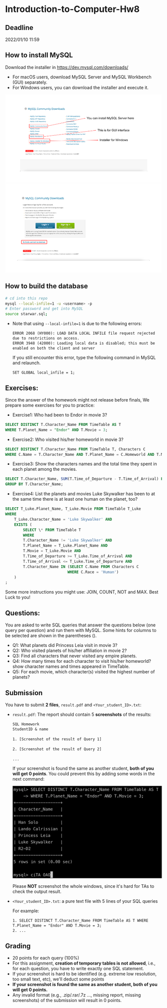 # Introduction-to-Computer-Hw8

## Deadline
2022/01/10 11:59

## How to install MySQL

Download the installer in https://dev.mysql.com/downloads/

- For macOS users, download MySQL Server and MySQL Workbench (GUI) separately.
- For Windows users, you can download the installer and execute it.

<img src="images/downloads-1.png" />
<img src="images/downloads-2.png" />

## How to build the database

```bash
# cd into this repo
mysql --local-infile=1 -u <username> -p
# Enter password and get into MySQL
source starwar.sql;
```

- Note that using `--local-infile=1` is due to the following errors:

  ```
  ERROR 2068 (HY000): LOAD DATA LOCAL INFILE file request rejected due to restrictions on access.
  ERROR 3948 (42000): Loading local data is disabled; this must be enabled on both the client and server
  ```

  If you still encounter this error, type the following command in MySQL and relaunch.

  ```
  SET GLOBAL local_infile = 1;
  ```

## Exercises:

Since the answer of the homework might not release before finals,
We prepare some exercises for you to practice:

- Exercise1: Who had been to Endor in movie 3?

```sql
SELECT DISTINCT T.Character_Name FROM TimeTable AS T
WHERE T.Planet_Name = "Endor" AND T.Movie = 3;
```

- Exercise2: Who visited his/her homeworld in movie 3?

```sql
SELECT DISTINCT T.Character_Name FROM TimeTable T, Characters C
WHERE C.Name = T.Character_Name AND T.Planet_Name = C.Homeworld AND T.Movie = 3;
```

- Exercise3: Show the characters names and the total time they spent in each planet among the movies.

```sql
SELECT T.Character_Name, SUM(T.Time_of_Departure - T.Time_of_Arrival) FROM TimeTable T
GROUP BY T.Character_Name;
```

- Exercise4: List the planets and movies Luke Skywalker has been to at the same time there is at least one human on the planet, too?

```sql
SELECT T_Luke.Planet_Name, T_Luke.Movie FROM TimeTable T_Luke
WHERE
    T_Luke.Character_Name = 'Luke Skywalker' AND
    EXISTS (
        SELECT \* FROM TimeTable T
        WHERE
        T.Character_Name != 'Luke Skywalker' AND
        T.Planet_Name = T_Luke.Planet_Name AND
        T.Movie = T_Luke.Movie AND
        T.Time_of_Departure >= T_Luke.Time_of_Arrival AND
        T.Time_of_Arrival <= T_Luke.Time_of_Departure AND
        T.Character_Name IN (SELECT C.Name FROM Characters C
                            WHERE C.Race = 'Human')
    )
;
```

Some more instructions you might use: JOIN, COUNT, NOT and MAX.
Best Luck to you!

## Questions:

You are asked to write SQL queries that answer the questions below (one query per question) and run them with MySQL. Some hints for columns to be selected are shown in the parentheses ().

- Q1: What planets did Princess Leia visit in movie 3?
- Q2: Who visited planets of his/her affiliation in movie 2?
- Q3: Find all characters that never visited any empire planets.
- Q4: How many times for each character to visit his/her homeworld? show character names and times appeared in TimeTable.
- Q5: For each movie, which character(s) visited the highest number of planets?

## Submission

You have to submit **2 files**, `result.pdf` and `<Your_student_ID>.txt`:

- `result.pdf`:
  The report should contain 5 **screenshots** of the results:

  ```
  SQL Homework
  StudentID & name

  1. [Screenshot of the result of Query 1]

  2. [Screenshot of the result of Query 2]
  
  ...
  ```

  If your screenshot is found the same as another student, **both of you will get 0 points**.
  You could prevent this by adding some words in the next command:
  
  <img src="images/screenshot.png" width=500>

  Please **NOT** screenshot the whole windows, since it's hard for TAs to check the output result.

- `<Your_student_ID>.txt`: a pure text file with 5 lines of your SQL queries

  For example:

  ```
  1. SELECT DISTINCT T.Character_Name FROM TimeTable AS T WHERE T.Planet_Name = "Endor" AND T.Movie = 3;
  2. ...
  ```

## Grading

- 20 points for each query (100%)
- For this assignment, **creation of temporary tables is not allowed**, i.e., for each question, you have to write exactly one SQL statement.
- If your screenshot is hard to be identified (e.g. extreme low resolution, too small text, etc), we'll deduct some points
- **If your screenshot is found the same as another student, both of you will get 0 points.**
- Any invalid format (e.g., .zip/.rar/.7z ..., missing report, missing screenshots) of the submission will result in 0 points.
